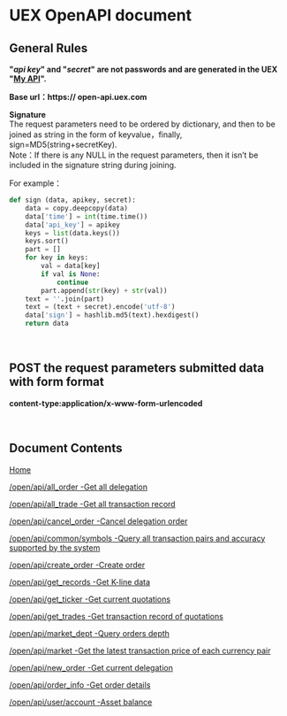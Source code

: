 # UEX OpenAPI document

## General Rules

**"_api key_" and "_secret_" are not passwords and are generated in the UEX "[My API](https://www.uex.com/my_open_api.html)".**


**Base url：https:// open-api.uex.com**

**Signature**  
The request parameters need to be ordered by dictionary, and then to be joined as string in the form of keyvalue，finally, sign=MD5(string+secretKey).  
Note：If there is any NULL in the request parameters, then it isn’t be included in the signature string during joining.


For example：  
```python
def sign (data, apikey, secret):
    data = copy.deepcopy(data)
    data['time'] = int(time.time())
    data['api_key'] = apikey
    keys = list(data.keys())
    keys.sort()
    part = []
    for key in keys:
        val = data[key]
        if val is None:
            continue
        part.append(str(key) + str(val))
    text = ''.join(part)
    text = (text + secret).encode('utf-8')
    data['sign'] = hashlib.md5(text).hexdigest()
    return data 
```

<br>

## POST the request parameters submitted data with form format

**content-type:application/x-www-form-urlencoded**

<br>

## Document Contents

[Home](https://github.com/UEX-OpenAPI/API_Docs_en/wik)

[/open/api/all_order -Get all delegation](https://github.com/UEX-OpenAPI/API_Docs_en/wiki/Get-all-delegation)

[/open/api/all_trade -Get all transaction record](https://github.com/UEX-OpenAPI/API_Docs_en/wiki/Get-all-transaction-record)

[/open/api/cancel_order -Cancel delegation order](https://github.com/UEX-OpenAPI/API_Docs_en/wiki/Cancel-delegation-order)

[/open/api/common/symbols -Query all transaction pairs and accuracy supported by the system](https://github.com/UEX-OpenAPI/API_Docs_en/wiki/Query-all-transaction-pairs-and-accuracy-supported-by-system)

[/open/api/create_order -Create order](https://github.com/UEX-OpenAPI/API_Docs_en/wiki/Create-order)

[/open/api/get_records -Get K-line data](https://github.com/UEX-OpenAPI/API_Docs_en/wiki/Get-K-line-data)

[/open/api/get_ticker -Get current quotations](https://github.com/UEX-OpenAPI/API_Docs_en/wiki/Get-current-Quotations)

[/open/api/get_trades -Get transaction record of quotations](https://github.com/UEX-OpenAPI/API_Docs_en/wiki/Get-transaction-record-of-quotations)

[/open/api/market_dept -Query orders depth](https://github.com/UEX-OpenAPI/API_Docs_en/wiki/Query-orders-depth)

[/open/api/market -Get the latest transaction price of each currency pair ](https://github.com/UEX-OpenAPI/API_Docs_en/wiki/Get-the-latest-transaction-price-of-each-currency-pair)

[/open/api/new_order -Get current delegation](https://github.com/UEX-OpenAPI/API_Docs_en/wiki/Get-current-delegations)

[/open/api/order_info -Get order details ](https://github.com/UEX-OpenAPI/API_Docs_en/wiki/Get-order-details)

[/open/api/user/account -Asset balance](https://github.com/UEX-OpenAPI/API_Docs_en/wiki/Asset-balance)

<br>

